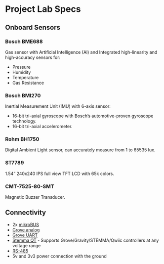 # Project Lab Specs

## Onboard Sensors

### Bosch BME688 

Gas sensor with Artificial Intelligence (AI) and Integrated high-linearity and high-accuracy sensors for:

* Pressure 
* Humidity 
* Temperature
* Gas Resistance

### Bosch BMI270

Inertial Measurement Unit (IMU) with 6-axis sensor:

* 16-bit tri-axial gyroscope with Bosch’s automotive-proven gyroscope technology.
* 16-bit tri-axial accelerometer.

### Rohm BH1750

Digital Ambient Light sensor, can accurately measure from 1 to 65535 lux.

### ST7789 

1.54” 240x240 IPS full view TFT LCD with 65k colors.

### CMT-7525-80-SMT

Magnetic Buzzer Transducer.

## Connectivity

* 2x [mikroBUS](https://www.mikroe.com/mikrobus)
* [Grove analog](https://wiki.seeedstudio.com/Grove_System/#grove-analog)
* [Grove UART](https://wiki.seeedstudio.com/Grove_System/#grove-uart)
* [Stemma QT](https://learn.adafruit.com/introducing-adafruit-stemma-qt/what-is-stemma-qt) - Supports Grove/Gravity/STEMMA/Qwiic controllers at any voltage range
* [RS-485](https://www.cuidevices.com/blog/rs-485-serial-interface-explained)
* 5v and 3v3 power connection with the ground